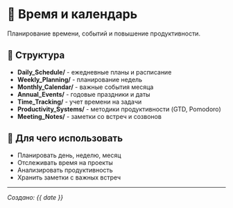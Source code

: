 # 📅 Время и календарь

Планирование времени, событий и повышение продуктивности.

## 📁 Структура
- **Daily_Schedule/** - ежедневные планы и расписание
- **Weekly_Planning/** - планирование недель
- **Monthly_Calendar/** - важные события месяца
- **Annual_Events/** - годовые праздники и даты
- **Time_Tracking/** - учет времени на задачи
- **Productivity_Systems/** - методики продуктивности (GTD, Pomodoro)
- **Meeting_Notes/** - заметки со встреч и созвонов

## 🎯 Для чего использовать
- Планировать день, неделю, месяц
- Отслеживать время на проекты
- Анализировать продуктивность
- Хранить заметки с важных встреч

---
*Создано: {{ date }}*

